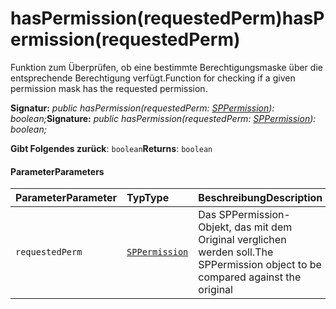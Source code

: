 # <a name="haspermissionrequestedperm"></a><span data-ttu-id="697b2-101">hasPermission(requestedPerm)</span><span class="sxs-lookup"><span data-stu-id="697b2-101">hasPermission(requestedPerm)</span></span>




<span data-ttu-id="697b2-102">Funktion zum Überprüfen, ob eine bestimmte Berechtigungsmaske über die entsprechende Berechtigung verfügt.</span><span class="sxs-lookup"><span data-stu-id="697b2-102">Function for checking if a given permission mask has the requested permission.</span></span>

<span data-ttu-id="697b2-103">**Signatur:** _public hasPermission(requestedPerm: [SPPermission](../sp-page-context/sppermission.md)): boolean;_</span><span class="sxs-lookup"><span data-stu-id="697b2-103">**Signature:** _public hasPermission(requestedPerm: [SPPermission](../sp-page-context/sppermission.md)): boolean;_</span></span>

<span data-ttu-id="697b2-104">**Gibt Folgendes zurück**: `boolean`</span><span class="sxs-lookup"><span data-stu-id="697b2-104">**Returns**: `boolean`</span></span>





#### <a name="parameters"></a><span data-ttu-id="697b2-105">Parameter</span><span class="sxs-lookup"><span data-stu-id="697b2-105">Parameters</span></span>


| <span data-ttu-id="697b2-106">Parameter</span><span class="sxs-lookup"><span data-stu-id="697b2-106">Parameter</span></span>    | <span data-ttu-id="697b2-107">Typ</span><span class="sxs-lookup"><span data-stu-id="697b2-107">Type</span></span>    | <span data-ttu-id="697b2-108">Beschreibung</span><span class="sxs-lookup"><span data-stu-id="697b2-108">Description</span></span> |
|:-------------|:---------------|:------------|
| `requestedPerm`    | [`SPPermission`](../sp-page-context/sppermission.md) | <span data-ttu-id="697b2-109">Das SPPermission-Objekt, das mit dem Original verglichen werden soll.</span><span class="sxs-lookup"><span data-stu-id="697b2-109">The SPPermission object to be compared against the original</span></span> |


